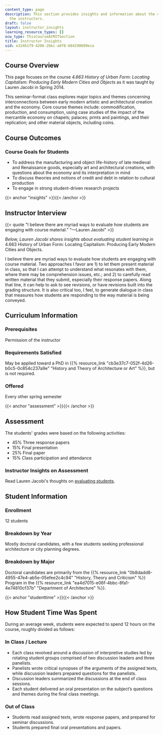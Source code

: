```yaml
---
content_type: page
description: This section provides insights and information about the course from
  the instructors.
draft: false
layout: instructor_insights
learning_resource_types: []
ocw_type: ThisCourseAtMITSection
title: Instructor Insights
uid: e324b1f9-4206-2bbc-a0f8-684298609eca
---
```

## Course Overview

This page focuses on the course _4.663 History of Urban Form: Locating Capitalism: Producing Early Modern Cities and Objects_ as it was taught by Lauren Jacobi in Spring 2014.

This seminar-format class explores major topics and themes concerning interconnections between early modern artistic and architectural creation and the economy. Core course themes include: commodification, production, and consumption, using case studies of the impact of the mercantile economy on chapels; palaces; prints and paintings, and their replication; and other material objects, including coins.

## Course Outcomes

### Course Goals for Students

- To address the manufacturing and object life-history of late medieval and Renaissance goods, especially art and architectural creations, with questions about the economy and its interpretation in mind
- To discuss theories and notions of credit and debt in relation to cultural production
- To engage in strong student-driven research projects

{{< anchor "insights" >}}{{< /anchor >}}

## Instructor Interview

{{< quote "I believe there are myriad ways to evaluate how students are engaging with course material." "—Lauren Jacobi" >}}

_Below, Lauren Jacobi shares insights about evaluating student learning in_ 4.663 History of Urban Form: Locating Capitalism: Producing Early Modern Cities and Objects.

I believe there are myriad ways to evaluate how students are engaging with course material. Two approaches I favor are 1) to let them present material in class, so that I can attempt to understand what resonates with them, where there may be comprehension issues, etc.; and 2) to carefully read written material that they submit, especially their response papers. Along that line, it can help to ask to see revisions, or have revisions built into the grading structure. It is also critical too, I feel, to generate dialogue in class that measures how students are responding to the way material is being conveyed.

## Curriculum Information

### Prerequisites

Permission of the instructor

### Requirements Satisfied

May be applied toward a PhD in {{% resource_link "cb3e37c7-052f-4d26-b0c5-0c854c237a9e" "History and Theory of Architecture or Art" %}}, but is not required.

### Offered

Every other spring semester

{{< anchor "assessment" >}}{{< /anchor >}}

## Assessment

The students' grades were based on the following activities:

- 45% Three response papers
- 15% Final presentation
- 25% Final paper
- 15% Class participation and attendance

### Instructor Insights on Assessment

Read Lauren Jacobi's thoughts on [evaluating students](#insights).

## Student Information

### Enrollment

12 students

### Breakdown by Year

Mostly doctoral candidates, with a few students seeking professional architecture or city planning degrees.

### Breakdown by Major

Doctoral candidates are primarily from the {{% resource_link "0b8dadd8-4955-47e4-ab5e-05efee2c4c94" "History, Theory and Criticism" %}} Program in the {{% resource_link "ea4d7015-e06f-4bbc-8fa1-4e74810cf37b" "Department of Architecture" %}}.

{{< anchor "studenttime" >}}{{< /anchor >}}

## How Student Time Was Spent

During an average week, students were expected to spend 12 hours on the course, roughly divided as follows:

### In Class / Lecture

- Each class revolved around a discussion of interpretive studies led by rotating student groups comprised of two discussion leaders and three panelists.
- Panelists wrote critical synopses of the arguments of the assigned texts, while discussion leaders prepared questions for the panelists.
- Discussion leaders summarized the discussions at the end of class sessions.
- Each student delivered an oral presentation on the subject’s questions and themes during the final class meetings.

### Out of Class

- Students read assigned texts, wrote response papers, and prepared for seminar discussions.
- Students prepared final oral presentations and papers.